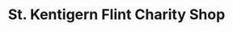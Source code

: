 ---
title: "St. Kentigern Flint Charity Shop"
url: /flint/st-kentigern-flint-charity-shop/
shop: charity
---